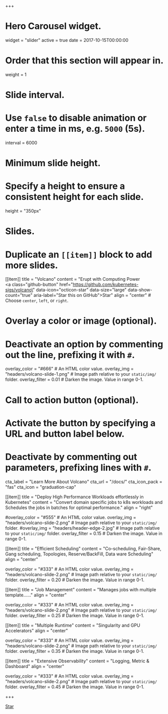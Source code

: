 +++
# Hero Carousel widget.
widget = "slider"
active = true
date = 2017-10-15T00:00:00

# Order that this section will appear in.
weight = 1

# Slide interval.
# Use `false` to disable animation or enter a time in ms, e.g. `5000` (5s).
interval = 6000

# Minimum slide height.
# Specify a height to ensure a consistent height for each slide.
height = "350px"

# Slides.
# Duplicate an `[[item]]` block to add more slides.
[[item]]
  title = "Volcano"
  content = "Erupt with Computing Power <br /> <a class=\"github-button\" href=\"https://github.com/kubernetes-sigs/volcano\" data-icon=\"octicon-star\" data-size=\"large\" data-show-count=\"true\" aria-label=\"Star this on GitHub\">Star</a>"
  align = "center"  # Choose `center`, `left`, or `right`.

  # Overlay a color or image (optional).
  #   Deactivate an option by commenting out the line, prefixing it with `#`.
  overlay_color = "#666"  # An HTML color value.
  overlay_img = "headers/volcano-slide-1.png"  # Image path relative to your `static/img/` folder.
  overlay_filter = 0.01  # Darken the image. Value in range 0-1.

  # Call to action button (optional).
  #   Activate the button by specifying a URL and button label below.
  #   Deactivate by commenting out parameters, prefixing lines with `#`.
  cta_label = "Learn More About Volcano"
  cta_url = "/docs/"
  cta_icon_pack = "fas"
  cta_icon = "graduation-cap"

[[item]]
  title = "Deploy High Performance Workloads effortlessly in Kubernetes"
  content = "Convert domain specific jobs to k8s workloads and Schedules the jobs in batches for optimal performance."
  align = "right"

  #overlay_color = "#555"  # An HTML color value.
  overlay_img = "headers/volcano-slide-2.png"  # Image path relative to your `static/img/` folder.
  #overlay_img = "headers/header-edge-2.jpg"  # Image path relative to your `static/img/` folder.
  overlay_filter = 0.15  # Darken the image. Value in range 0-1.

[[item]]
  title = "Efficient Scheduling"
  content = "Co-scheduling, Fair-Share, Gang scheduling, Topologies, Reserve/BackFill, Data ware Scheduling"
  align = "center"

  overlay_color = "#333"  # An HTML color value.
  overlay_img = "headers/volcano-slide-2.png"  # Image path relative to your `static/img/` folder.
  overlay_filter = 0.20  # Darken the image. Value in range 0-1.
  
[[item]]
  title = "Job Management"
  content = "Manages jobs with multiple template......"
  align = "center"

  overlay_color = "#333"  # An HTML color value.
  overlay_img = "headers/volcano-slide-2.png"  # Image path relative to your `static/img/` folder.
  overlay_filter = 0.25  # Darken the image. Value in range 0-1.

[[item]]
  title = "Multiple Runtime"
  content = "Singularity and GPU Accelerators"
  align = "center"

  overlay_color = "#333"  # An HTML color value.
  overlay_img = "headers/volcano-slide-2.png"  # Image path relative to your `static/img/` folder.
  overlay_filter = 0.35  # Darken the image. Value in range 0-1.

[[item]]
  title = "Extensive Observability"
  content = "Logging, Metric & Dashboard"
  align = "center"

  overlay_color = "#333"  # An HTML color value.
  overlay_img = "headers/volcano-slide-2.png"  # Image path relative to your `static/img/` folder.
  overlay_filter = 0.45  # Darken the image. Value in range 0-1.

+++

<div class="mt-3">
  <a class="github-button" href="https://github.com/volcano-sh/volcano" data-icon="octicon-star" data-size="large" data-show-count="true" aria-label="Star this on GitHub">Star</a>
</div>
<script async defer src="https://buttons.github.io/buttons.js"></script>
